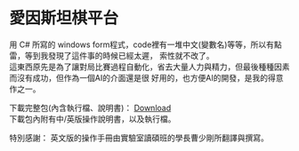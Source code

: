 # 愛因斯坦棋平台</br>

  用 C# 所寫的 windows form程式，code裡有一堆中文(變數名)等等，所以有點雷，等到我發現了這件事的時候已經太遲，
索性就不改了。</br>
  這東西原先是為了讓對局比賽過程自動化，省去大量人力與精力，但最後種種因素而沒有成功，但作為一個AI的介面還是很
好用的，也方便AI的開發，是我的得意作之一。

下載完整包(內含執行檔、說明書)：
<a href="https://drive.google.com/file/d/0B4ZdTNgLf8OwekpwUW83ZjBhclU/view" target="_blank">Download</a>
</br>
下載包內附有中/英版操作說明書，以及執行檔。

特別感謝：
英文版的操作手冊由實驗室讀碩班的學長曹少剛所翻譯與撰寫。
